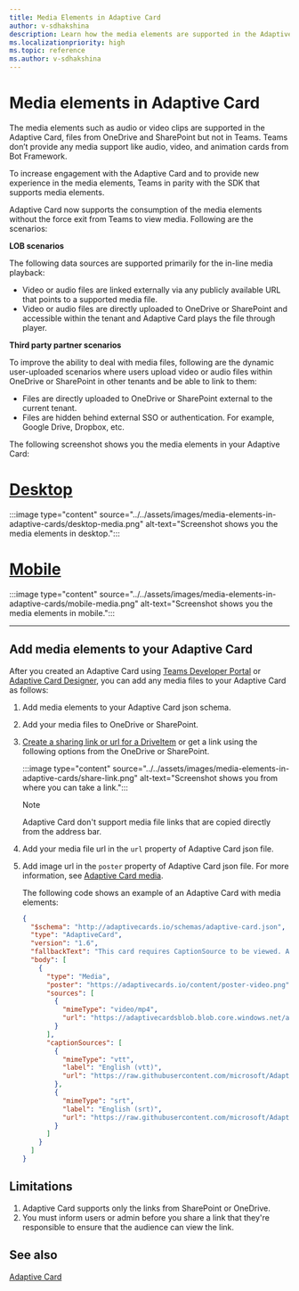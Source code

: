 ```yaml
---
title: Media Elements in Adaptive Card
author: v-sdhakshina
description: Learn how the media elements are supported in the Adaptive Card and support consumption directly within Teams Adaptive Card.
ms.localizationpriority: high
ms.topic: reference
ms.author: v-sdhakshina
---
```


# Media elements in Adaptive Card

The media elements such as audio or video clips are supported in the Adaptive Card, files from OneDrive and SharePoint but not in Teams. Teams don’t provide any media support like audio, video, and animation cards from Bot Framework.

To increase engagement with the Adaptive Card and to provide new experience in the media elements, Teams in parity with the SDK that supports media elements.

Adaptive Card now supports the consumption of the media elements without the force exit from Teams to view media. Following are the scenarios:

**LOB scenarios**

The following data sources are supported primarily for the in-line media playback:

* Video or audio files are linked externally via any publicly available URL that points to a supported media file.
* Video or audio files are directly uploaded to OneDrive or SharePoint and accessible within the tenant and Adaptive Card plays the file through player.

**Third party partner scenarios**

To improve the ability to deal with media files, following are the dynamic user-uploaded scenarios where users upload video or audio files within OneDrive or SharePoint in other tenants and be able to link to them:

* Files are directly uploaded to OneDrive or SharePoint external to the current tenant.
* Files are hidden behind external SSO or authentication. For example, Google Drive, Dropbox, etc.

The following screenshot shows you the media elements in your Adaptive Card:

# [Desktop](#tab/desktop)

:::image type="content" source="../../assets/images/media-elements-in-adaptive-cards/desktop-media.png" alt-text="Screenshot shows you the media elements in desktop.":::

# [Mobile](#tab/mobile)

:::image type="content" source="../../assets/images/media-elements-in-adaptive-cards/mobile-media.png" alt-text="Screenshot shows you the media elements in mobile.":::

---

## Add media elements to your Adaptive Card

After you created an Adaptive Card using [Teams Developer Portal](https://dev.teams.microsoft.com/cards) or [Adaptive Card Designer](https://adaptivecards.io/designer), you can add any media files to your Adaptive Card as follows:

1. Add media elements to your Adaptive Card json schema.

1. Add your media files to OneDrive or SharePoint.

1. [Create a sharing link or url for a DriveItem](/graph/api/driveitem-createlink) or get a link using the following options from the OneDrive or SharePoint.

   :::image type="content" source="../../assets/images/media-elements-in-adaptive-cards/share-link.png" alt-text="Screenshot shows you from where you can take a link.":::

    >[!NOTE]
    > Adaptive Card don't support media file links that are copied directly from the address bar.

1. Add your media file url in the `url` property of Adaptive Card json file.

1. Add image url in the `poster` property of Adaptive Card json file. For more information, see [Adaptive Card media](https://adaptivecards.io/explorer/Media.html).

    The following code shows an example of an Adaptive Card with media elements:

    ```json
    {
      "$schema": "http://adaptivecards.io/schemas/adaptive-card.json",
      "type": "AdaptiveCard",
      "version": "1.6",
      "fallbackText": "This card requires CaptionSource to be viewed. Ask your platform to update to Adaptive Cards v1.6 for this and more!",
      "body": [
        {
          "type": "Media",
          "poster": "https://adaptivecards.io/content/poster-video.png",
          "sources": [
            {
              "mimeType": "video/mp4",
              "url": "https://adaptivecardsblob.blob.core.windows.net/assets/AdaptiveCardsOverviewVideo.mp4"
            }
          ],
          "captionSources": [
            {
              "mimeType": "vtt",
              "label": "English (vtt)",
              "url": "https://raw.githubusercontent.com/microsoft/AdaptiveCards/5ac07e8adb8d7dcd7480973321e57d279d1f7d2c/assets/ProductVideoSubtitles.vtt"
            },
            {
              "mimeType": "srt",
              "label": "English (srt)",
              "url": "https://raw.githubusercontent.com/microsoft/AdaptiveCards/da2eb4ad4de60d14b37decc062d3952da9dbb790/assets/ProductVideoSubtitles.srt"
            }
          ]
        }
      ]
    }
    
    ```

## Limitations

1. Adaptive Card supports only the links from SharePoint or OneDrive.
1. You must inform users or admin before you share a link that they're responsible to ensure that the audience can view the link.

## See also

[Adaptive Card](cards-reference.md#adaptive-card)
